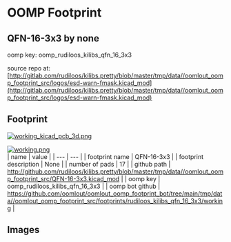 # OOMP Footprint  
## QFN-16-3x3  by none  
  
oomp key: oomp_rudiloos_kilibs_qfn_16_3x3  
  
source repo at: [http://gitlab.com/rudiloos/kilibs.pretty/blob/master/tmp/data//oomlout_oomp_footprint_src/logos/esd-warn-fmask.kicad_mod](http://gitlab.com/rudiloos/kilibs.pretty/blob/master/tmp/data//oomlout_oomp_footprint_src/logos/esd-warn-fmask.kicad_mod)  
## Footprint  
  
[![working_kicad_pcb_3d.png](working_kicad_pcb_3d_600.png)](working_kicad_pcb_3d.png)  
  
[![working.png](working_600.png)](working.png)  
| name | value | 
| --- | --- | 
| footprint name | QFN-16-3x3 | 
| footprint description | None | 
| number of pads | 17 | 
| github path | http://github.com/rudiloos/kilibs.pretty/blob/master/tmp/data//oomlout_oomp_footprint_src/QFN-16-3x3.kicad_mod | 
| oomp key | oomp_rudiloos_kilibs_qfn_16_3x3 | 
| oomp bot github | https://github.com/oomlout/oomlout_oomp_footprint_bot/tree/main/tmp/data//oomlout_oomp_footprint_src/footprints/rudiloos_kilibs_qfn_16_3x3/working | 
## Images  
